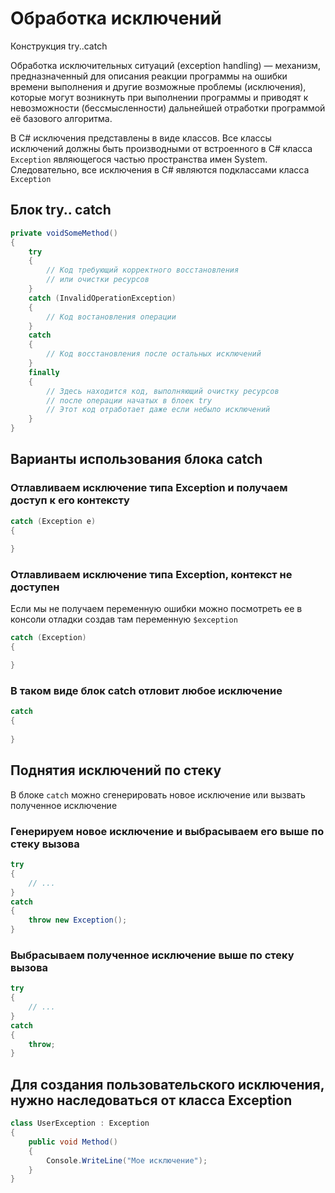 # Обработка исключений

Конструкция try..catch

Обработка исключительных ситуаций (exception handling) — механизм, предназначенный для описания реакции программы на ошибки времени выполнения и другие возможные проблемы (исключения), которые могут возникнуть при выполнении программы и приводят к невозможности (бессмысленности) дальнейшей отработки программой её базового алгоритма.  

В С# исключения представлены в виде классов. Все классы исключений должны быть производными от встроенного в С# класса `Exception` являющегося частью пространства имен System. Следовательно, все исключения в C# являются подклассами класса `Exception`

## Блок try.. catch

```c#
private voidSomeMethod()
{
    try
    {
        // Код требующий корректного восстановления
        // или очистки ресурсов
    }
    catch (InvalidOperationException)
    {
        // Код востановления операции        
    }
    catch
    {
        // Код восстановления после остальных исключений
    }
    finally
    {
        // Здесь находится код, выполняющий очистку ресурсов
        // после операции начатых в блоек try
        // Этот код отработает даже если небыло исключений
    }
}
```

## Варианты использования блока catch

### Отлавливаем исключение типа Exception и получаем доступ к его контексту

```c#
catch (Exception e)
{
       
}
```

### Отлавливаем исключение типа Exception, контекст не доступен

Если мы не получаем переменную ошибки можно посмотреть ее в консоли отладки создав там переменную `$exception`

```c#
catch (Exception)
{

}
```

### В таком виде блок catch отловит любое исключение

```c#
catch
{
       
}
```

## Поднятия исключений по стеку

В блоке `catch` можно сгенерировать новое исключение или вызвать полученное исключение

### Генерируем новое исключение и выбрасываем его выше по стеку вызова

```c#
try
{
    // ...
}
catch
{
    throw new Exception();
}
```

### Выбрасываем полученное исключение выше по стеку вызова

```c#
try
{
    // ...
}
catch
{
    throw;
}
```

## Для создания пользовательского исключения, нужно наследоваться от класса Exception

```c#
class UserException : Exception
{
    public void Method()
    {
        Console.WriteLine("Мое исключение");
    }
}
```
